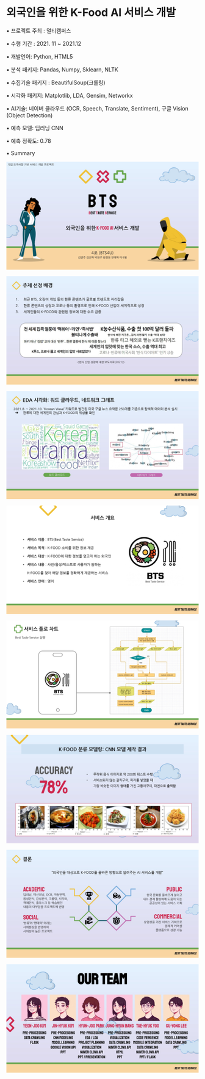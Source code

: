 # 외국인을 위한 K-Food AI 서비스 개발



▪ 프로젝트 주최 : 멀티캠퍼스

▪ 수행 기간 : 2021. 11 ~ 2021.12

▪ 개발언어: Python, HTML5

▪ 분석 패키지: Pandas, Numpy, Sklearn, NLTK

▪ 수집기술 패키지 : BeautifulSoup(크롤링)

▪ 시각화 패키지: Matplotlib, LDA, Gensim, Networkx

▪ AI기술: 네이버 클라우드 (OCR, Speech, Translate, Sentiment), 구글 Vision (Object Detection)

▪ 예측 모델: 딥러닝 CNN

▪ 예측 정확도: 0.78

▪ Summary



![](https://github.com/HyunjooP/Project/blob/main/21.12.%20%EC%99%B8%EA%B5%AD%EC%9D%B8%EC%9D%84%20%EC%9C%84%ED%95%9C%20K-Food%20AI%20%EC%84%9C%EB%B9%84%EC%8A%A4%20%EA%B0%9C%EB%B0%9C/summary/img%20(1).jpg?raw=true)



![](https://github.com/HyunjooP/Project/blob/main/21.12.%20%EC%99%B8%EA%B5%AD%EC%9D%B8%EC%9D%84%20%EC%9C%84%ED%95%9C%20K-Food%20AI%20%EC%84%9C%EB%B9%84%EC%8A%A4%20%EA%B0%9C%EB%B0%9C/summary/img%20(2).jpg?raw=true)



![](https://github.com/HyunjooP/Project/blob/main/21.12.%20%EC%99%B8%EA%B5%AD%EC%9D%B8%EC%9D%84%20%EC%9C%84%ED%95%9C%20K-Food%20AI%20%EC%84%9C%EB%B9%84%EC%8A%A4%20%EA%B0%9C%EB%B0%9C/summary/img%20(3).jpg?raw=true)



![](https://github.com/HyunjooP/Project/blob/main/21.12.%20%EC%99%B8%EA%B5%AD%EC%9D%B8%EC%9D%84%20%EC%9C%84%ED%95%9C%20K-Food%20AI%20%EC%84%9C%EB%B9%84%EC%8A%A4%20%EA%B0%9C%EB%B0%9C/summary/img%20(4).jpg?raw=true)



![](https://github.com/HyunjooP/Project/blob/main/21.12.%20%EC%99%B8%EA%B5%AD%EC%9D%B8%EC%9D%84%20%EC%9C%84%ED%95%9C%20K-Food%20AI%20%EC%84%9C%EB%B9%84%EC%8A%A4%20%EA%B0%9C%EB%B0%9C/summary/img%20(5).jpg?raw=true)



![](https://github.com/HyunjooP/Project/blob/main/21.12.%20%EC%99%B8%EA%B5%AD%EC%9D%B8%EC%9D%84%20%EC%9C%84%ED%95%9C%20K-Food%20AI%20%EC%84%9C%EB%B9%84%EC%8A%A4%20%EA%B0%9C%EB%B0%9C/summary/img%20(6).jpg?raw=true)



![](https://github.com/HyunjooP/Project/blob/main/21.12.%20%EC%99%B8%EA%B5%AD%EC%9D%B8%EC%9D%84%20%EC%9C%84%ED%95%9C%20K-Food%20AI%20%EC%84%9C%EB%B9%84%EC%8A%A4%20%EA%B0%9C%EB%B0%9C/summary/img%20(7).jpg?raw=true)



![](https://github.com/HyunjooP/Project/blob/main/21.12.%20%EC%99%B8%EA%B5%AD%EC%9D%B8%EC%9D%84%20%EC%9C%84%ED%95%9C%20K-Food%20AI%20%EC%84%9C%EB%B9%84%EC%8A%A4%20%EA%B0%9C%EB%B0%9C/summary/img%20(8).jpg?raw=true)